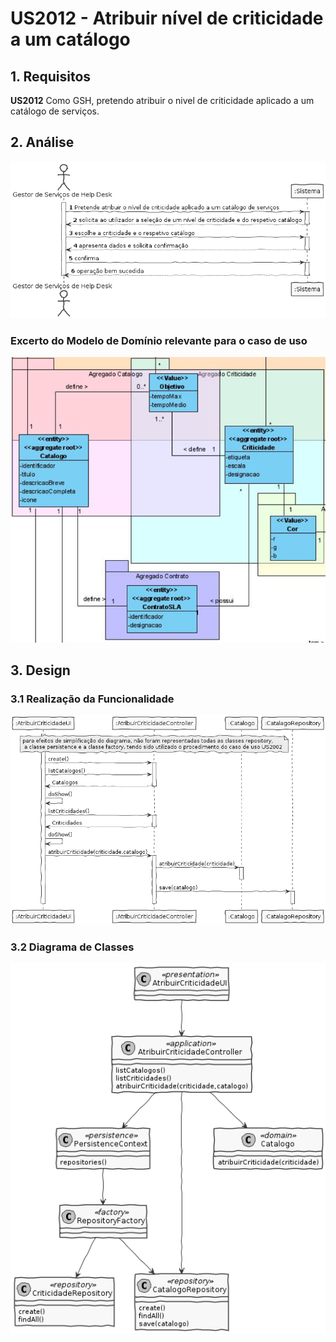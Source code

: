 # US2012 - Atribuir nível de criticidade a um catálogo


## 1. Requisitos

**US2012** Como GSH, pretendo atribuir o nivel de criticidade aplicado a um catálogo de serviços.

## 2. Análise

![SSD.png](SSD.png)

### Excerto do Modelo de Domínio relevante para o caso de uso

![MD.PNG](MD.PNG)


## 3. Design

### 3.1 Realização da Funcionalidade

![SD.png](SD.png)

### 3.2 Diagrama de Classes

![CD.png](CD.png)
